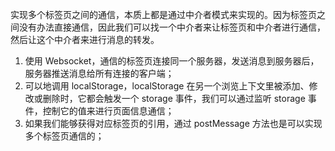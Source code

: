 

实现多个标签页之间的通信，本质上都是通过中介者模式来实现的。因为标签页之间没有办法直接通信，因此我们可以找一个中介者来让标签页和中介者进行通信，然后让这个中介者来进行消息的转发。

1. 使用 Websocket，通信的标签页连接同一个服务器，发送消息到服务器后，服务器推送消息给所有连接的客户端；
2. 可以地调用 localStorage，localStorage 在另一个浏览上下文里被添加、修改或删除时，它都会触发一个 storage 事件，我们可以通过监听 storage 事件，控制它的值来进行页面信息通信；
3. 如果我们能够获得对应标签页的引用，通过 postMessage 方法也是可以实现多个标签页通信的；
      